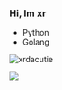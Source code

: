 ### Hi, Im xr

- Python
- Golang

<img src="https://komarev.com/ghpvc/?username=xrdacutoe&label=Profile%20views&color=0e75b6&style=flat%22%20alt=%22xrdacutie" alt="xrdacutie" /> </p>
<img src="https://discord.c99.nl/widget/theme-2/857405718834839552.png">

<!--
**xrdacutie/xrdacutie** is a ✨ _special_ ✨ repository because its `README.md` (this file) appears on your GitHub profile.

Here are some ideas to get you started:

- 🔭 I’m currently working on ...
- 🌱 I’m currently learning ...
- 👯 I’m looking to collaborate on ...
- 🤔 I’m looking for help with ...
- 💬 Ask me about ...
- 📫 How to reach me: ...
- 😄 Pronouns: ...
- ⚡ Fun fact: ...
-->
